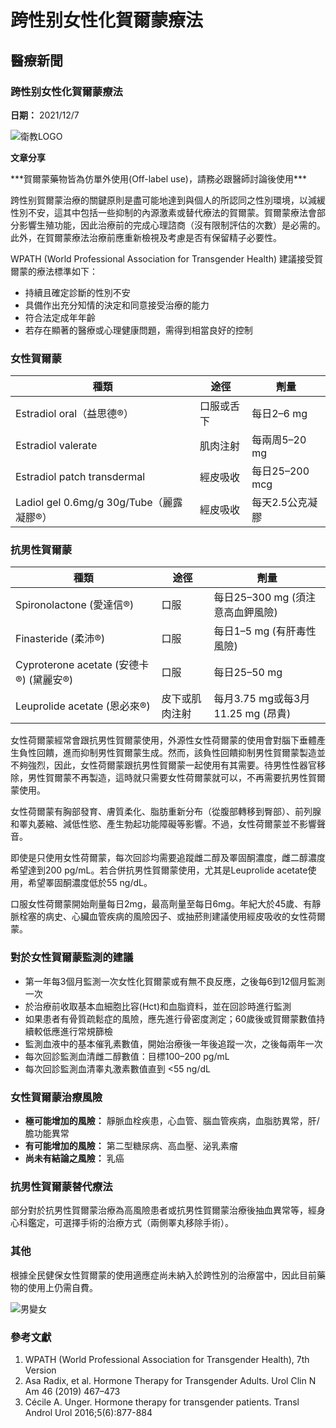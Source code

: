 # 跨性别女性化賀爾蒙療法

## 醫療新聞

### 跨性别女性化賀爾蒙療法

**日期：** 2021/12/7

![衛教LOGO](https://www.cmu-hch.cmu.edu.tw/FileUploads/images/衛教LOGO_3.jpg)

**文章分享**

\*\*\*賀爾蒙藥物皆為仿單外使用(Off-label use)，請務必跟醫師討論後使用\*\*\*

跨性别賀爾蒙治療的關鍵原則是盡可能地達到與個人的所認同之性別環境，以減緩性別不安，這其中包括一些抑制的內源激素或替代療法的賀爾蒙。賀爾蒙療法會部分影響生殖功能，因此治療前的完成心理諮商（沒有限制評估的次數）是必需的。此外，在賀爾蒙療法治療前應重新檢視及考慮是否有保留精子必要性。

WPATH (World Professional Association for Transgender Health) 建議接受賀爾蒙的療法標準如下：

- 持續且確定診斷的性別不安
- 具備作出充分知情的決定和同意接受治療的能力
- 符合法定成年年齡
- 若存在顯著的醫療或心理健康問題，需得到相當良好的控制

### 女性賀爾蒙

| 種類                               | 途徑             | 劑量                 |
|------------------------------------|------------------|----------------------|
| Estradiol oral（益思德®）         | 口服或舌下       | 每日2–6 mg           |
| Estradiol valerate                 | 肌肉注射         | 每兩周5–20 mg       |
| Estradiol patch transdermal        | 經皮吸收         | 每日25–200 mcg      |
| Ladiol gel 0.6mg/g 30g/Tube（麗露凝膠®） | 經皮吸收         | 每天2.5公克凝膠     |

### 抗男性賀爾蒙

| 種類                                           | 途徑        | 劑量                             |
|------------------------------------------------|-------------|----------------------------------|
| Spironolactone (愛達信®)                       | 口服        | 每日25–300 mg (須注意高血鉀風險)   |
| Finasteride (柔沛®)                           | 口服        | 每日1–5 mg (有肝毒性風險)         |
| Cyproterone acetate (安德卡®) (黛麗安®)       | 口服        | 每日25–50 mg                     |
| Leuprolide acetate (恩必來®)                   | 皮下或肌肉注射 | 每月3.75 mg或每3月11.25 mg (昂貴) |

女性荷爾蒙經常會跟抗男性賀爾蒙使用，外源性女性荷爾蒙的使用會對腦下垂體產生負性回饋，進而抑制男性賀爾蒙生成。然而，該負性回饋抑制男性賀爾蒙製造並不夠強烈，因此，女性荷爾蒙跟抗男性賀爾蒙一起使用有其需要。待男性性器官移除，男性賀爾蒙不再製造，這時就只需要女性荷爾蒙就可以，不再需要抗男性賀爾蒙使用。

女性荷爾蒙有胸部發育、膚質柔化、脂肪重新分布（從腹部轉移到臀部）、前列腺和睪丸萎縮、減低性慾、產生勃起功能障礙等影響。不過，女性荷爾蒙並不影響聲音。

即使是只使用女性荷爾蒙，每次回診均需要追蹤雌二醇及睪固酮濃度，雌二醇濃度希望達到200 pg/mL。若合併抗男性賀爾蒙使用，尤其是Leuprolide acetate使用，希望睪固酮濃度低於55 ng/dL。

口服女性荷爾蒙開始劑量每日2mg，最高劑量至每日6mg。年紀大於45歲、有靜脈栓塞的病史、心臟血管疾病的風險因子、或抽菸則建議使用經皮吸收的女性荷爾蒙。

### 對於女性賀爾蒙監測的建議

- 第一年每3個月監測一次女性化賀爾蒙或有無不良反應，之後每6到12個月監測一次
- 於治療前收取基本血細胞比容(Hct)和血脂資料，並在回診時進行監測
- 如果患者有骨質疏鬆症的風險，應先進行骨密度測定；60歲後或賀爾蒙數值持續較低應進行常規篩檢
- 監測血液中的基本催乳素數值，開始治療後一年後追蹤一次，之後每兩年一次
- 每次回診監測血清雌二醇數值：目標100–200 pg/mL
- 每次回診監測血清睾丸激素數值直到 <55 ng/dL

### 女性賀爾蒙治療風險

- **極可能增加的風險：** 靜脈血栓疾患，心血管、腦血管疾病，血脂肪異常，肝/膽功能異常
- **有可能增加的風險：** 第二型糖尿病、高血壓、泌乳素瘤
- **尚未有結論之風險：** 乳癌

### 抗男性賀爾蒙替代療法

部分對於抗男性賀爾蒙治療為高風險患者或抗男性賀爾蒙治療後抽血異常等，經身心科鑑定，可選擇手術的治療方式（兩側睪丸移除手術）。

### 其他

根據全民健保女性賀爾蒙的使用適應症尚未納入於跨性別的治療當中，因此目前藥物的使用上仍需自費。

![男變女](https://www.cmu-hch.cmu.edu.tw/FileUploads/images/%e7%94%b7%e8%ae%8a%e5%a5%b3.png)

### 參考文獻

1. WPATH (World Professional Association for Transgender Health), 7th Version
2. Asa Radix, et al. Hormone Therapy for Transgender Adults. Urol Clin N Am 46 (2019) 467–473
3. Cécile A. Unger. Hormone therapy for transgender patients. Transl Androl Urol 2016;5(6):877-884